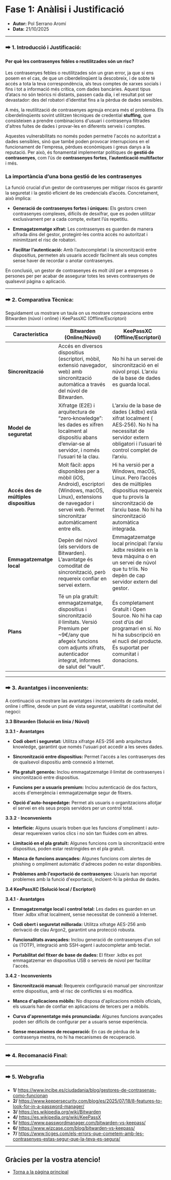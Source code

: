 # Fase 1: Anàlisi i Justificació
- **Autor:** Pol Serrano Aromí
- **Data:** 21/10/2025

---
### 🠲 1. Introducció i Justificació:
#### Per què les contrasenyes febles o reutilitzades són un risc?
Les contrasenyes febles o reutilitzades són un gran error, ja que si ens posem en el cas, de que un ciberdelinqüent la descobreix, i de sobte té accés a tota la teva correspondència, als teus comptes de xarxes socials i fins i tot a informació més crítica, com dades bancàries. Aquest tipus d’atacs no són teòrics ni distants, passen cada dia, i el resultat pot ser devastador: des del robatori d’identitat fins a la pèrdua de dades sensibles.

A més, la reutilització de contrasenyes agreuja encara més el problema. Els ciberdelinqüents sovint utilitzen tècniques de credential **stuffing**, que consisteixen a prendre combinacions d'usuari i contrasenya filtrades d'altres fuites de dades i provar-les en diferents serveis i comptes.

Aquestes vulnerabilitats no només poden permetre l'accés no autoritzat a dades sensibles, sinó que també poden provocar interrupcions en el funcionament de l'empresa, pèrdues econòmiques i greus danys a la reputació. Per això, és fonamental implementar polítiques de **gestió de contrasenyes**, com l’ús de **contrasenyes fortes**, **l’autenticació multifactor** i més.

### La importància d’una bona gestió de les contrasenyes
La funció crucial d’un gestor de contrasenyes per mitigar riscos és garantir la seguretat i la gestió eficient de les credencials d’accés. Concretament, això implica:

- **Generació de contrasenyes fortes i úniques:** Els gestors creen contrasenyes complexes, difícils de desxifrar, que es poden utilitzar exclusivament per a cada compte, evitant l’ús repetitiu.

- **Emmagatzematge xifrat:** Les contrasenyes es guarden de manera xifrada dins del gestor, protegint-les contra accés no autoritzat i minimitzant el risc de robatori.

- **Facilitar l’autenticació:** Amb l’autocompletat i la sincronització entre dispositius, permeten als usuaris accedir fàcilment als seus comptes sense haver de recordar o anotar contrasenyes.

En conclusió, un gestor de contrasenyes és molt útil per a empreses o persones per per acabar de assegurar totes les seves contrasenyes de qualsevol pàgina o aplicació.

---
### 🠲 2. Comparativa Tècnica:

Seguidament us mostrare un taula on us mostrare comparacions entre Bitwarden (núvol i online) i KeePassXC (Offline/Escriptori)

| Característica | Bitwarden (Online/Núvol) | KeePassXC (Offline/Escriptori) |
| ----- | ----- | ----- |
| **Sincronització** | Accés en diversos dispositius (escriptori, mòbil, extensió navegador, web) amb sincronització automàtica a través del núvol de Bitwarden. | No hi ha un servei de sincronització en el núvol propi. L’arxiu de la base de dades es guarda local. |
| **Model de seguretat** | Xifratge (E2E) i arquitectura de “zero‑knowledge”: les dades es xifren localment al dispositiu abans d’enviar‑se al servidor, i només l’usuari té la clau.  | L’arxiu de la base de dades (.kdbx) està xifrat localment ( AES‑256). No hi ha necessitat de servidor extern obligatori i l’usuari té control complet de l’arxiu. |
| **Accés des de múltiples dispositius** | Molt fàcil: apps disponibles per a mòbil (iOS, Android), escriptori (Windows, macOS, Linux), extensions de navegador i servei web. Permet sincronitzar automàticament entre ells. | Hi ha versió per a Windows, macOS, Linux. Pero l’accés des de múltiples dispositius requereix que tu provis la sincronització de l’arxiu base. No hi ha sincronització automàtica integrada. |
| **Emmagatzematge local** | Depèn del núvol (els servidors de Bitwarden). L’avantatge és comoditat de sincronització, però requereix confiar en servei extern. | Emmagatzematge local principal: l’arxiu .kdbx resideix en la teva màquina o en un servei de núvol que tu trïis. No depèn de cap servidor extern del gestor. |
| **Plans** | Té un pla gratuït: emmagatzematge, dispositius i sincronització il·limitats. Versió Premium per \~9€/any que afegeix funcions com adjunts xifrats, autenticador integrat, informes de salut del “vault”. | És completament Gratuït i Open Source. No hi ha cap cost d’ús del programari en sí. No hi ha subscripció en el nucli del producte. És suportat per comunitat i donacions. |


---
### 🠲 3. Avantatges i inconvenients:

A continuació us mostrare las avantatges i inconvenients de cada model, online i offline, desde un punt de vista seguretat, usabilitat i continuïtat del negoci:

**3.3 Bitwarden (Solució en línia / Núvol)**

**3.3.1 - Avantatges**

- **Codi obert i seguretat:** Utilitza xifratge AES-256 amb arquitectura knowledge, garantint que només l'usuari pot accedir a les seves dades. 

- **Sincronització entre dispositius:** Permet l'accés a les contrasenyes des de qualsevol dispositiu amb connexió a Internet. 

- **Pla gratuït generós:** Inclou emmagatzematge il·limitat de contrasenyes i sincronització entre dispositius. 

- **Funcions per a usuaris premium:** Inclou autenticació de dos factors, accés d'emergència i emmagatzematge segur de fitxers. 

- **Opció d'auto-hospedatge:** Permet als usuaris o organitzacions allotjar el servei en els seus propis servidors per un control total. 

**3.3.2 - Inconvenients**

- **Interfície:** Alguns usuaris troben que les funcions d'ompliment i auto-desar requereixen varios clics i no són tan fluides com en altres. 

- **Limitació en el pla gratuït:** Algunes funcions com la sincronització entre dispositius, poden estar restringides en el pla gratuït. 

- **Manca de funcions avançades:** Algunes funcions com alertes de phishing o ompliment automàtic d'adreces poden no estar disponibles.

- **Problemes amb l'exportació de contrasenyes:** Usuaris han reportat problemes amb la funció d'exportació, incloent-hi la pèrdua de dades. 

**3.4 KeePassXC (Solució local / Escriptori)**

**3.4.1 - Avantatges**

- **Emmagatzematge local i control total:** Les dades es guarden en un fitxer .kdbx xifrat localment, sense necessitat de connexió a Internet. 

- **Codi obert i seguretat millorada:** Utilitza xifratge AES-256 amb derivació de clau Argon2, garantint una protecció robusta. 

- **Funcionalitats avançades:** Inclou generació de contrasenyes d'un sol ús (TOTP), integració amb SSH-agent i autocompletar amb teclat. 

- **Portabilitat del fitxer de base de dades:** El fitxer .kdbx es pot emmagatzemar en dispositius USB o serveis de núvol per facilitar l'accés. 

**3.4.2 - Inconvenients**

- **Sincronització manual:** Requereix configuració manual per sincronitzar entre dispositius, amb el risc de conflictes si es modifica. 

- **Manca d'aplicacions mòbils:** No disposa d'aplicacions mòbils oficials, els usuaris han de confiar en aplicacions de tercers per a mòbils. 

- **Curva d'aprenentatge més pronunciada:** Algunes funcions avançades poden ser difícils de configurar per a usuaris sense experiència. 

- **Sense mecanismes de recuperació:** En cas de pèrdua de la contrasenya mestra, no hi ha mecanismes de recuperació. 

---
### 🠲 4. Recomanació Final:

---
### 🠲 5. Webgrafia

- **1/** https://www.incibe.es/ciudadania/blog/gestores-de-contrasenas-como-funcionan
- **2/** https://www.keepersecurity.com/blog/es/2025/07/18/8-features-to-look-for-in-a-password-manager/
- **3/** https://es.wikipedia.org/wiki/Bitwarden
- **4/** https://es.wikipedia.org/wiki/KeePassX
- **5/** https://www.passwordmanager.com/bitwarden-vs-keepass/
- **6/** https://www.wizcase.com/blog/bitwarden-vs-keepass/
- **7/** https://www.ticges.com/els-errors-que-cometem-amb-les-contrasenyes-estas-segur-que-la-teva-es-segura/

---
## Gràcies per la vostra atencio!

- [Torna a la pàgina principal](../)
